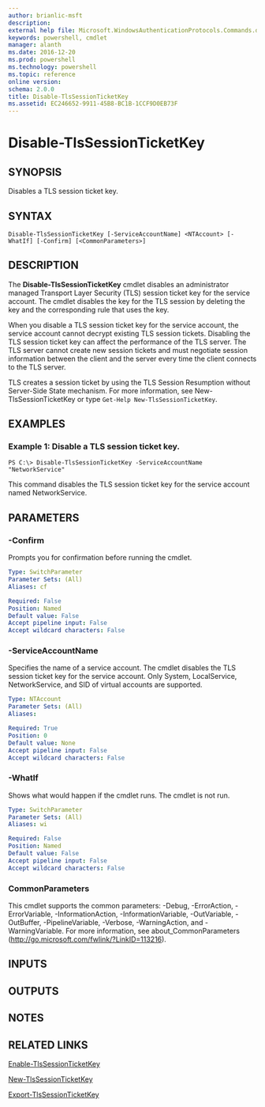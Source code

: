 ```yaml
---
author: brianlic-msft
description: 
external help file: Microsoft.WindowsAuthenticationProtocols.Commands.dll-Help.xml
keywords: powershell, cmdlet
manager: alanth
ms.date: 2016-12-20
ms.prod: powershell
ms.technology: powershell
ms.topic: reference
online version: 
schema: 2.0.0
title: Disable-TlsSessionTicketKey
ms.assetid: EC246652-9911-45B8-BC1B-1CCF9D0EB73F
---
```


# Disable-TlsSessionTicketKey

## SYNOPSIS
Disables a TLS session ticket key.

## SYNTAX

```
Disable-TlsSessionTicketKey [-ServiceAccountName] <NTAccount> [-WhatIf] [-Confirm] [<CommonParameters>]
```

## DESCRIPTION
The **Disable-TlsSessionTicketKey** cmdlet disables an administrator managed Transport Layer Security (TLS) session ticket key for the service account.
The cmdlet disables the key for the TLS session by deleting the key and the corresponding rule that uses the key.

When you disable a TLS session ticket key for the service account, the service account cannot decrypt existing TLS session tickets.
Disabling the TLS session ticket key can affect the performance of the TLS server.
The TLS server cannot create new session tickets and must negotiate session information between the client and the server every time the client connects to the TLS server.

TLS creates a session ticket by using the TLS Session Resumption without Server-Side State mechanism.
For more information, see New-TlsSessionTicketKey or type `Get-Help New-TlsSessionTicketKey`.

## EXAMPLES

### Example 1: Disable a TLS session ticket key.
```
PS C:\> Disable-TlsSessionTicketKey -ServiceAccountName "NetworkService"
```

This command disables the TLS session ticket key for the service account named NetworkService.

## PARAMETERS

### -Confirm
Prompts you for confirmation before running the cmdlet.

```yaml
Type: SwitchParameter
Parameter Sets: (All)
Aliases: cf

Required: False
Position: Named
Default value: False
Accept pipeline input: False
Accept wildcard characters: False
```

### -ServiceAccountName
Specifies the name of a service account.
The cmdlet disables the TLS session ticket key for the service account.
Only System, LocalService, NetworkService, and SID of virtual accounts are supported.

```yaml
Type: NTAccount
Parameter Sets: (All)
Aliases: 

Required: True
Position: 0
Default value: None
Accept pipeline input: False
Accept wildcard characters: False
```

### -WhatIf
Shows what would happen if the cmdlet runs.
The cmdlet is not run.

```yaml
Type: SwitchParameter
Parameter Sets: (All)
Aliases: wi

Required: False
Position: Named
Default value: False
Accept pipeline input: False
Accept wildcard characters: False
```

### CommonParameters
This cmdlet supports the common parameters: -Debug, -ErrorAction, -ErrorVariable, -InformationAction, -InformationVariable, -OutVariable, -OutBuffer, -PipelineVariable, -Verbose, -WarningAction, and -WarningVariable. For more information, see about_CommonParameters (http://go.microsoft.com/fwlink/?LinkID=113216).

## INPUTS

## OUTPUTS

## NOTES

## RELATED LINKS

[Enable-TlsSessionTicketKey](./Enable-TlsSessionTicketKey.md)

[New-TlsSessionTicketKey](./New-TlsSessionTicketKey.md)

[Export-TlsSessionTicketKey](./Export-TlsSessionTicketKey.md)


